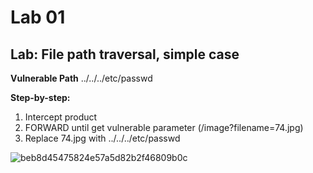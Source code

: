 # Lab 01

## Lab: File path traversal, simple case

**Vulnerable Path** ../../../etc/passwd

**Step-by-step:**
1. Intercept product
2. FORWARD until get vulnerable parameter (/image?filename=74.jpg)
3. Replace 74.jpg with ../../../etc/passwd

![beb8d45475824e57a5d82b2f46809b0c](https://user-images.githubusercontent.com/44063862/106375399-9fc38f00-63c6-11eb-9085-ec8c4e8d93b4.png)
